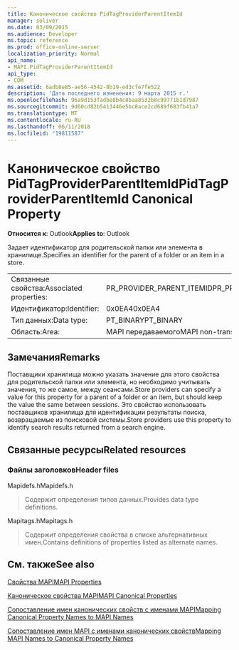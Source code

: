 ```yaml
---
title: Каноническое свойство PidTagProviderParentItemId
manager: soliver
ms.date: 03/09/2015
ms.audience: Developer
ms.topic: reference
ms.prod: office-online-server
localization_priority: Normal
api_name:
- MAPI.PidTagProviderParentItemId
api_type:
- COM
ms.assetid: 6adb8e85-ae56-4542-8b19-ed3cfe7fe522
description: 'Дата последнего изменения: 9 марта 2015 г.'
ms.openlocfilehash: 96a9d153fadbe8b4c8baa8532b8c99771b1d7987
ms.sourcegitcommit: 9d60cd82b5413446e5bc8ace2cd689f683fb41a7
ms.translationtype: MT
ms.contentlocale: ru-RU
ms.lasthandoff: 06/11/2018
ms.locfileid: "19811587"
---
```

# <a name="pidtagproviderparentitemid-canonical-property"></a><span data-ttu-id="1cca1-103">Каноническое свойство PidTagProviderParentItemId</span><span class="sxs-lookup"><span data-stu-id="1cca1-103">PidTagProviderParentItemId Canonical Property</span></span>

  
  
<span data-ttu-id="1cca1-104">**Относится к**: Outlook</span><span class="sxs-lookup"><span data-stu-id="1cca1-104">**Applies to**: Outlook</span></span> 
  
<span data-ttu-id="1cca1-105">Задает идентификатор для родительской папки или элемента в хранилище.</span><span class="sxs-lookup"><span data-stu-id="1cca1-105">Specifies an identifier for the parent of a folder or an item in a store.</span></span>
  
|||
|:-----|:-----|
|<span data-ttu-id="1cca1-106">Связанные свойства:</span><span class="sxs-lookup"><span data-stu-id="1cca1-106">Associated properties:</span></span>  <br/> |<span data-ttu-id="1cca1-107">PR_PROVIDER_PARENT_ITEMID</span><span class="sxs-lookup"><span data-stu-id="1cca1-107">PR_PROVIDER_PARENT_ITEMID</span></span>  <br/> |
|<span data-ttu-id="1cca1-108">Идентификатор:</span><span class="sxs-lookup"><span data-stu-id="1cca1-108">Identifier:</span></span>  <br/> |<span data-ttu-id="1cca1-109">0x0EA4</span><span class="sxs-lookup"><span data-stu-id="1cca1-109">0x0EA4</span></span>  <br/> |
|<span data-ttu-id="1cca1-110">Тип данных:</span><span class="sxs-lookup"><span data-stu-id="1cca1-110">Data type:</span></span>  <br/> |<span data-ttu-id="1cca1-111">PT_BINARY</span><span class="sxs-lookup"><span data-stu-id="1cca1-111">PT_BINARY</span></span>  <br/> |
|<span data-ttu-id="1cca1-112">Область:</span><span class="sxs-lookup"><span data-stu-id="1cca1-112">Area:</span></span>  <br/> |<span data-ttu-id="1cca1-113">MAPI передаваемого</span><span class="sxs-lookup"><span data-stu-id="1cca1-113">MAPI non-transmittable</span></span>  <br/> |
   
## <a name="remarks"></a><span data-ttu-id="1cca1-114">Замечания</span><span class="sxs-lookup"><span data-stu-id="1cca1-114">Remarks</span></span>

<span data-ttu-id="1cca1-115">Поставщики хранилища можно указать значение для этого свойства для родительской папки или элемента, но необходимо учитывать значения, то же самое, между сеансами.</span><span class="sxs-lookup"><span data-stu-id="1cca1-115">Store providers can specify a value for this property for a parent of a folder or an item, but should keep the value the same between sessions.</span></span> <span data-ttu-id="1cca1-116">Это свойство использовать поставщиков хранилища для идентификации результаты поиска, возвращаемые из поисковой системы.</span><span class="sxs-lookup"><span data-stu-id="1cca1-116">Store providers use this property to identify search results returned from a search engine.</span></span>
  
## <a name="related-resources"></a><span data-ttu-id="1cca1-117">Связанные ресурсы</span><span class="sxs-lookup"><span data-stu-id="1cca1-117">Related resources</span></span>

### <a name="header-files"></a><span data-ttu-id="1cca1-118">Файлы заголовков</span><span class="sxs-lookup"><span data-stu-id="1cca1-118">Header files</span></span>

<span data-ttu-id="1cca1-119">Mapidefs.h</span><span class="sxs-lookup"><span data-stu-id="1cca1-119">Mapidefs.h</span></span>
  
> <span data-ttu-id="1cca1-120">Содержит определения типов данных.</span><span class="sxs-lookup"><span data-stu-id="1cca1-120">Provides data type definitions.</span></span>
    
<span data-ttu-id="1cca1-121">Mapitags.h</span><span class="sxs-lookup"><span data-stu-id="1cca1-121">Mapitags.h</span></span>
  
> <span data-ttu-id="1cca1-122">Содержит определения свойства в списке альтернативных имен.</span><span class="sxs-lookup"><span data-stu-id="1cca1-122">Contains definitions of properties listed as alternate names.</span></span>
    
## <a name="see-also"></a><span data-ttu-id="1cca1-123">См. также</span><span class="sxs-lookup"><span data-stu-id="1cca1-123">See also</span></span>



[<span data-ttu-id="1cca1-124">Свойства MAPI</span><span class="sxs-lookup"><span data-stu-id="1cca1-124">MAPI Properties</span></span>](mapi-properties.md)
  
[<span data-ttu-id="1cca1-125">Каноническое свойства MAPI</span><span class="sxs-lookup"><span data-stu-id="1cca1-125">MAPI Canonical Properties</span></span>](mapi-canonical-properties.md)
  
[<span data-ttu-id="1cca1-126">Сопоставление имен канонических свойств с именами MAPI</span><span class="sxs-lookup"><span data-stu-id="1cca1-126">Mapping Canonical Property Names to MAPI Names</span></span>](mapping-canonical-property-names-to-mapi-names.md)
  
[<span data-ttu-id="1cca1-127">Сопоставление имен MAPI с именами канонических свойств</span><span class="sxs-lookup"><span data-stu-id="1cca1-127">Mapping MAPI Names to Canonical Property Names</span></span>](mapping-mapi-names-to-canonical-property-names.md)


